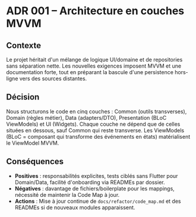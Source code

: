 <!--
Fichier : docs/adr/001-layered-architecture.md
Rôle : Documenter la décision d'adopter une architecture en couches Domain/Data/Presentation/UI/Common.
Dépendances : Se réfère au plan MVVM et aux dossiers lib/common, lib/domain, lib/data, lib/features, lib/ui.
Exemple d'usage : Justifier la séparation lors de nouvelles contributions ou revues de code.
-->

# ADR 001 – Architecture en couches MVVM

## Contexte
Le projet héritait d'un mélange de logique UI/domaine et de repositories sans séparation nette. Les nouvelles exigences imposent MVVM et une documentation forte, tout en préparant la bascule d'une persistence hors-ligne vers des sources distantes.

## Décision
Nous structurons le code en cinq couches : Common (outils transverses), Domain (règles métier), Data (adapters/DTO), Presentation (BLoC ViewModels) et UI (Widgets). Chaque couche ne dépend que de celles situées en dessous, sauf Common qui reste transverse. Les ViewModels (BLoC = composant qui transforme des événements en états) matérialisent le ViewModel MVVM.

## Conséquences
- **Positives** : responsabilités explicites, tests ciblés sans Flutter pour Domain/Data, facilité d'onboarding via READMEs par dossier.
- **Négatives** : davantage de fichiers/boilerplate pour les mappings, nécessité de maintenir la Code Map à jour.
- **Actions** : Mise à jour continue de `docs/refactor/code_map.md` et des READMEs si de nouveaux modules apparaissent.

